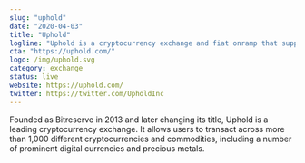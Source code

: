 ```yaml
---
slug: "uphold"
date: "2020-04-03"
title: "Uphold"
logline: "Uphold is a cryptocurrency exchange and fiat onramp that supports the SOL asset."
cta: "https://uphold.com/"
logo: /img/uphold.svg
category: exchange
status: live
website: https://uphold.com/
twitter: https://twitter.com/UpholdInc
---
```


Founded as Bitreserve in 2013 and later changing its title, Uphold is a leading cryptocurrency exchange. It allows users to transact across more than 1,000 different cryptocurrencies and commodities, including a number of prominent digital currencies and precious metals.
